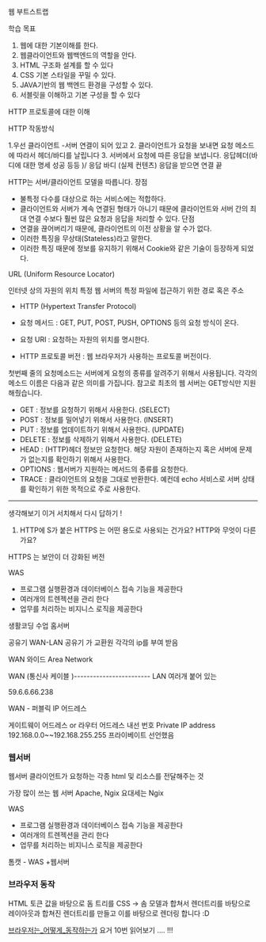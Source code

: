 
웹 부트스트랩

학습 목표

1. 웹에 대한 기본이해를 한다.
2. 웹클라이언트와 웹백엔드의 역할을 안다.
3. HTML 구조화 설계를 할 수 있다
4. CSS 기본 스타일을 꾸밀 수 있다.
5. JAVA기반의 웹 백엔드 환경을 구성할 수 있다.
6. 서블릿을 이해하고 기본 구성을 할 수 있다


HTTP 프로토콜에 대한 이해

HTTP 작동방식

1.우선 클라이언트 -서버 연결이 되어 있고 
2. 클라이언트가 요청을 보내면 
요청 메소드에 따라서 헤더/바디를 날립니다 
3. 서버에서 요청에 따른 응답을 보냅니다. 
응답헤더(바디에 대한 명세 성공 등등 )/ 응답 바디 (실제 컨텐츠)
응답을 받으면 연결 끝 


HTTP는 서버/클라이언트 모델을 따릅니다.
장점
- 불특정 다수를 대상으로 하는 서비스에는 적합하다.
- 클라이언트와 서버가 계속 연결된 형태가 아니기 때문에 클라이언트와 서버 간의 최대 연결 수보다 훨씬 많은 요청과 응답을 처리할 수 있다.
단점
- 연결을 끊어버리기 때문에, 클라이언트의 이전 상황을 알 수가 없다.
- 이러한 특징을 무상태(Stateless)라고 말한다.
- 이러한 특징 때문에 정보를 유지하기 위해서 Cookie와 같은 기술이 등장하게 되었다.
 

URL (Uniform Resource Locator)

인터넷 상의 자원의 위치
특정 웹 서버의 특정 파일에 접근하기 위한 경로 혹은 주소


- HTTP (Hypertext Transfer Protocol)
  
- 요청 메서드 : GET, PUT, POST, PUSH, OPTIONS 등의 요청 방식이 온다.
- 요청 URI : 요청하는 자원의 위치를 명시한다.
- HTTP 프로토콜 버전 : 웹 브라우저가 사용하는 프로토콜 버전이다.

첫번째 줄의 요청메소드는 서버에게 요청의 종류를 알려주기 위해서 사용됩니다.
각각의 메소드 이름은 다음과 같은 의미를 가집니다.
참고로 최초의 웹 서버는 GET방식만 지원해줬습니다.

- GET : 정보를 요청하기 위해서 사용한다. (SELECT)
- POST : 정보를 밀어넣기 위해서 사용한다. (INSERT)
- PUT : 정보를 업데이트하기 위해서 사용한다. (UPDATE)
- DELETE : 정보를 삭제하기 위해서 사용한다. (DELETE)
- HEAD : (HTTP)헤더 정보만 요청한다. 해당 자원이 존재하는지 혹은 서버에 문제가 없는지를 확인하기 위해서 사용한다.
- OPTIONS : 웹서버가 지원하는 메서드의 종류를 요청한다.
- TRACE : 클라이언트의 요청을 그대로 반환한다. 예컨데 echo 서비스로 서버 상태를 확인하기 위한 목적으로 주로 사용한다.

---

생각해보기
이거 서치해서 다시 답하기 !

1. HTTP에 S가 붙은 HTTPS 는 어떤 용도로 사용되는 건가요? HTTP와 무엇이 다른가요?

HTTPS 는 보안이 더 강화된 버전 

WAS

- 프로그램 실행환경과 데이터베이스 접속 기능을 제공한다 
- 여러개의 트렌젝션을 관리 한다 
- 업무를 처리하는 비지니스 로직을 제공한다 

생활코딩 수업 홈서버 

공유기  WAN-LAN 공유기 가 교환원 각각의 ip를 부여 받음 

WAN 와이드 Area Network 

WAN (통신사 케이블 )------------------------ LAN 여러개 붙어 있는 

59.6.6.66.238

WAN - 퍼블릭 IP 어드레스

게이트웨이 어드레스 or 라우터 어드레스 
내선 번호 Private IP address 
192.168.0.0~~192.168.255.255 프라이베이트 선언했음 

### 웹서버 

웹서버 클라이언트가 요청하는 각종 html 및 리소스를 전달해주는 것 

가장 많이 쓰는 웹 서버 Apache, Ngix 요대세는 Ngix

WAS

- 프로그램 실행환경과 데이터베이스 접속 기능을 제공한다 
- 여러개의 트렌젝션을 관리 한다 
- 업무를 처리하는 비지니스 로직을 제공한다 


톰캣 - WAS +웹서버 

### 브라우저 동작 

HTML 토큰 값을 바탕으로 돔 트리를 CSS -> 솜 모델과 합쳐서 렌더트리를 바탕으로 레이아웃과 합쳐진 렌더트리를 만들고 이를 바탕으로 렌더링 합니다 :D 

[브라우저는_어떻게_동작하는가](http://d2.naver.com/helloworld/59361)
요거 10번 읽어보기 .... !!!

